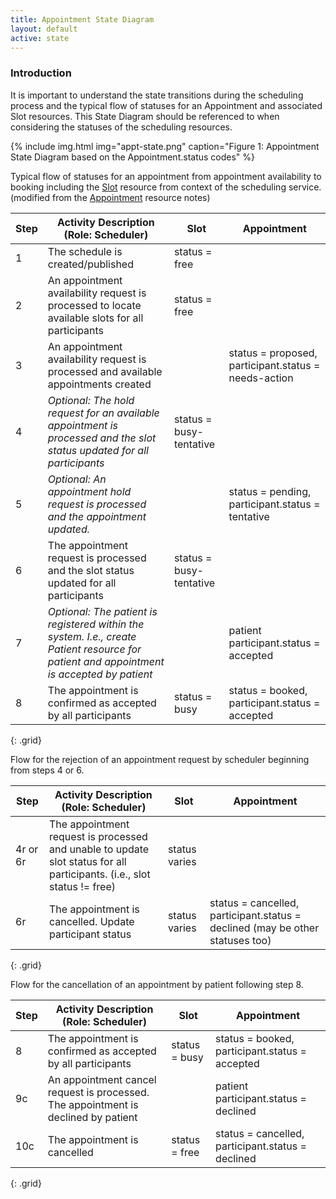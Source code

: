 ```yaml
---
title: Appointment State Diagram
layout: default
active: state
---
```


### Introduction

It is important to understand the state transitions during the scheduling process and the typical flow of statuses for an Appointment and associated Slot resources.  This State Diagram should be referenced to when considering the statuses of the scheduling resources.


{% include img.html img="appt-state.png" caption="Figure 1: Appointment State Diagram based on the Appointment.status codes" %}



Typical flow of statuses for an appointment from appointment availability to booking including the [Slot](http://build.fhir.org/slot.html) resource from context of the scheduling service.  (modified from the [Appointment](http://build.fhir.org/appointment.html) resource notes)

|Step|Activity Description (Role: Scheduler)|Slot|Appointment|
|---|---|---|---|
|1|The schedule is created/published |status = free||
|2|An appointment availability request is processed to locate available slots for all participants |status = free||
|3|An appointment availability request is processed and available appointments created ||status = proposed, participant.status = needs-action|
|4|*Optional: The hold request for an available appointment is processed and the slot status updated for all participants*|status = busy-tentative||
|5|*Optional: An appointment hold request is processed and the appointment updated.*||status = pending, participant.status = tentative|
|6|The appointment request is processed and the slot status updated for all participants |status = busy-tentative||
|7|*Optional: The patient is registered within the system. I.e., create Patient resource for patient and appointment is accepted by patient*||patient participant.status = accepted|
|8|The appointment is confirmed as accepted by all participants |status = busy|status = booked, participant.status = accepted|
{: .grid}

Flow for the rejection of an appointment request by scheduler beginning from steps 4 or 6.

|Step|Activity Description (Role: Scheduler)|Slot|Appointment|
|---|---|---|---
|4r or 6r|The appointment request is processed and unable to update slot status for all participants. (i.e., slot status != free)|status varies||
|6r|The appointment is cancelled. Update participant status|status varies|status = cancelled, participant.status = declined (may be other statuses too)||
{: .grid}

Flow for the cancellation of an appointment by patient following step 8.

|Step|Activity Description (Role: Scheduler)|Slot|Appointment|
|---|---|---|---|
|8|The appointment is confirmed as accepted by all participants |status = busy|status = booked, participant.status = accepted|
|9c|An appointment cancel request is processed. The appointment is declined by patient||patient participant.status = declined|
|10c|The appointment is cancelled|status = free|status = cancelled, participant.status = declined||
{: .grid}
